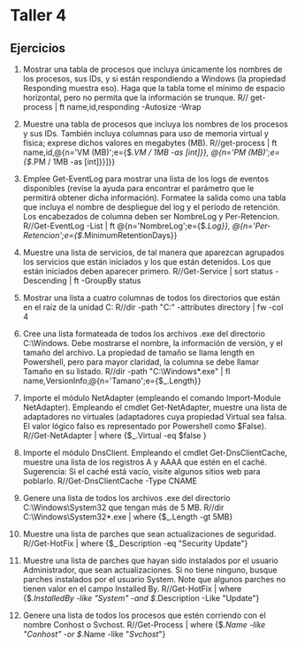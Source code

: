 # Taller 4
## Ejercicios
1. Mostrar una tabla de procesos que incluya únicamente los nombres de los procesos, sus IDs, y si están respondiendo a Windows (la propiedad Responding muestra eso). Haga que la tabla tome el mínimo de espacio horizontal, pero no permita que la información se trunque.
R// get-process | ft name,id,responding -Autosize -Wrap

2. Muestre una tabla de procesos que incluya los nombres de los procesos y sus IDs. También incluya columnas para uso de memoria virtual y física; exprese dichos valores en megabytes (MB).
R//get-process | ft name,id,@{n='VM (MB)';e={$_.VM / 1MB -as [int]}}, @{n='PM (MB)';e={$_.PM / 1MB -as [int]}}]}}

3. Emplee Get-EventLog para mostrar una lista de los logs de eventos disponibles (revise la ayuda para encontrar el parámetro que le permitirá obtener dicha información). Formatee la salida como una tabla que incluya el nombre de despliegue del log y el período de retención. Los encabezados de columna deben ser NombreLog y Per-Retencion.
R//Get-EventLog -List | ft @{n='NombreLog';e={$_.Log}}, @{n='Per-Retencion';e={$_.MinimumRetentionDays}}

4. Muestre una lista de servicios, de tal manera que aparezcan agrupados los servicios que están iniciados y los que están detenidos. Los que están iniciados deben aparecer primero.
R//Get-Service | sort status -Descending | ft -GroupBy status

5. Mostrar una lista a cuatro columnas de todos los directorios que están en el raíz de la unidad C:
R//dir -path "C:\" -attributes directory | fw -col 4

6. Cree una lista formateada de todos los archivos .exe del directorio C:\Windows. Debe mostrarse el nombre, la información de versión, y el tamaño del archivo. La propiedad de tamaño se llama length en Powershell, pero para mayor claridad, la columna se debe llamar Tamaño en su listado.
R//dir -path "C:\Windows\*.exe" | fl name,VersionInfo,@{n='Tamano';e={$_.Length}}

7. Importe el módulo NetAdapter (empleando el comando Import-Module NetAdapter). Empleando el cmdlet Get-NetAdapter, muestre una lista de adaptadores no virtuales (adaptadores cuya propiedad Virtual sea falsa. El valor lógico falso es representado por Powershell como $False).
R//Get-NetAdapter | where {$_.Virtual -eq $false }

8. Importe el módulo DnsClient. Empleando el cmdlet Get-DnsClientCache, muestre una lista de los registros A y AAAA que estén en el caché. Sugerencia: Si el caché está vacío, visite algunos sitios web para poblarlo.
R//Get-DnsClientCache -Type CNAME

9. Genere una lista de todos los archivos .exe del directorio C:\Windows\System32 que tengan más de 5 MB.
R//dir C:\Windows\System32\*.exe | where {$_.Length -gt 5MB}

10. Muestre una lista de parches que sean actualizaciones de seguridad.
R//Get-HotFix | where {$_.Description -eq "Security Update"}

11. Muestre una lista de parches que hayan sido instalados por el usuario Administrador, que sean actualizaciones. Si no tiene ninguno, busque parches instalados por el usuario System. Note que algunos parches no tienen valor en el campo Installed By.
R//Get-HotFix | where {$_.InstalledBy -like "*System*" -and $_.Description -Like "Update"}

12. Genere una lista de todos los procesos que estén corriendo con el nombre Conhost o Svchost.
R//Get-Process | where {$_.Name -like "*Conhost*" -or $_.Name -like "*Svchost*"}

